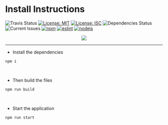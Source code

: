 # Install Instructions

![Travis Status](https://travis-ci.org/aguin467/webPack.svg?branch=master) [![License: MIT](https://img.shields.io/badge/License-MIT-yellow.svg)](https://opensource.org/licenses/MIT) [![License: ISC](https://img.shields.io/badge/License-ISC-blue.svg)](https://opensource.org/licenses/ISC) ![Dependencies Status](https://img.shields.io/david/dev/aguin467/webPack) ![Current Issues](https://img.shields.io/github/issues/aguin467/webPack) [![npm][npm]][npm-url] [![eslint][eslint]][eslint-url] [![nodejs][nodejs]][nodejs-url]

[npm]: https://img.shields.io/badge/npm-13.7.0-brightgreen
[npm-url]: https://npmjs.com/

[eslint]: https://img.shields.io/badge/eslint-6.8.0-brightgreen
[eslint-url]: https://eslint.org/

[nodejs]: https://img.shields.io/badge/nodejs-13.7.0-brightgreen
[nodejs-url]: https://nodejs.org/en/

<p align="center"> <image src="https://github.com/aguin467/webPack/blob/master/webpack.svg" /> </p>

------------------------------------------------------------------------------------------------------------------------------------------

- Install the dependencies

```
npm i
```
<p>&nbsp;</p>

- Then build the files
```
npm run build
```

<p>&nbsp;</p>

- Start the application
```
npm run start
```

